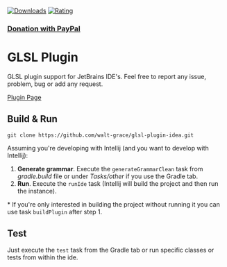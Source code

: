 [![Downloads](https://img.shields.io/jetbrains/plugin/d/18470-glsl)](https://plugins.jetbrains.com/plugin/18470-glsl/reviews)
[![Rating](https://img.shields.io/jetbrains/plugin/r/stars/18470-glsl)](https://plugins.jetbrains.com/plugin/18470-glsl/reviews)
### [Donation with PayPal](https://www.paypal.com/donate/?hosted_button_id=FVDM2Z3ESPC5Y)

# GLSL Plugin
GLSL plugin support for JetBrains IDE's.
Feel free to report any issue, problem, bug or add any request.

[Plugin Page](https://plugins.jetbrains.com/plugin/18470-glsl)


## Build & Run
``` shell
git clone https://github.com/walt-grace/glsl-plugin-idea.git
```
Assuming you're developing with Intellij (and you want to develop with Intellij):
1. **Generate grammar**. Execute the `generateGrammarClean` task from _gradle.build_ file or under _Tasks/other_ if you use the Gradle tab. 
2. **Run**. Execute the `runIde` task (Intellij will build the project and then run the instance).

\* If you're only interested in building the project without running it you can use task `buildPlugin` after step 1.

## Test
Just execute the `test` task from the Gradle tab or run specific classes or tests from within the ide.

